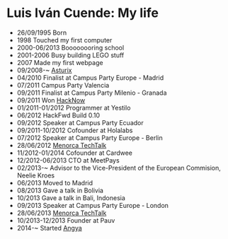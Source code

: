 Luis Iván Cuende: My life
===============

- 26/09/1995 Born
- 1998 Touched my first computer
- 2000-06/2013 Boooooooring school
- 2001-2006 Busy building LEGO stuff
- 2007 Made my first webpage
- 09/2008-~ [Asturix](http://asturix.com)
- 04/2010 Finalist at Campus Party Europe - Madrid
- 07/2011 Campus Party Valencia
- 09/2011 Finalist at Campus Party Milenio - Granada
- 09/2011 Won [HackNow](http://hacknow.org)
- 01/2011-01/2012 Programmer at Yestilo
- 06/2012 HackFwd Build 0.10
- 09/2012 Speaker at Campus Party Ecuador
- 09/2011-10/2012 Cofounder at Holalabs
- 07/2012 Speaker at Campus Party Europe - Berlin
- 28/06/2012 [Menorca TechTalk](http://menorcatechtalk.com/)
- 11/2012-01/2014 Cofounder at Cardwee
- 12/2012-06/2013 CTO at MeetPays
- 02/2013-~ Advisor to the Vice-President of the European Commision, Neelie Kroes
- 06/2013 Moved to Madrid
- 08/2013 Gave a talk in Bolivia
- 10/2013 Gave a talk in Bali, Indonesia
- 09/2013 Speaker at Campus Party Europe - London
- 28/06/2013 [Menorca TechTalk](http://menorcatechtalk.com/)
- 10/2013-12/2013 Founder at Pauv
- 2014-~ Started [Angya](http://angyamusic.com)